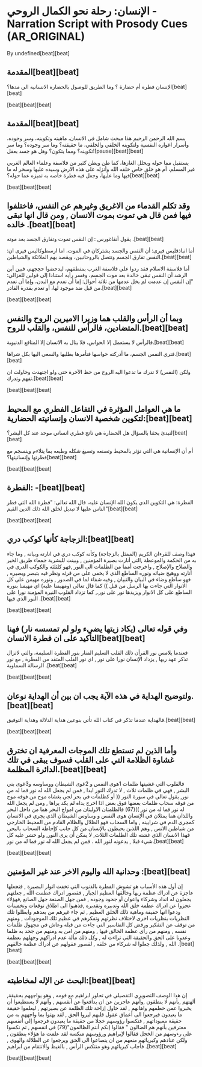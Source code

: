 # الإنسان: رحلة نحو الكمال الروحي - Narration Script with Prosody Cues (AR_ORIGINAL)

By undefined[beat][beat]

## المقدمة[beat][beat]

الإنسان فطره أم حضارة ؟ وما الطريق للوصول بالحضاره الانسانيه الى مدها؟[beat][beat]

[beat][beat][beat]

## المقدمة[beat][beat]

بسم الله الرحمن الرحيم هذا مبحث شامل في الانسان، ماهيته وتكوينه، وسر وجوده، وأسرار اغواره النفسية ولتكوينه الخلقي والخلقي، ما حقيقته؟ وما سر وجوده؟ وما سر تكوينه؟ ومما يتكون؟ وهل هو جسد بعقل![pause][beat][beat]

يستقبل مما حوله ويحلل الغازها، كما ظن ويظن كثير من فلاسفة وعلماء العالم الغربي غير المسلم، أم هو خلق خاص خلقه الله وأنزله على هذه الارض وسيده عليها وسخر له ما فيها وما عليها، وجعل فيه فطرة خاصه به تميزه عما حوله؟[beat][beat]

[beat][beat][beat]

## وقد تكلم القدماء من الاغريق وغيرهم عن النفس، فاختلفوا فيها فمن قال هي تموت بموت الانسان , ومن قال انها تبقى خالده .[beat][beat]

يقول أنقاغورس : إن النفس تموت وتفارق الجسد بعد موته .[beat][beat]

أما انباذقليس فيرى: أن النفس والجسد يشتركان في الموت، اما ارسطوكاليس فيرى ان: النفس تفارق الجسم وتتصل بالروحانيين، ويقصد بهم الملائكة والشياطين.[beat][beat]

أما فلاسفة الاسلام فقد ردوا على فلاسفة الغرب بمنطقهم، ليدحضوا حججهم، فبين أبن الرشد أن النفس تبقى خالدة بعد موت الجسم، وفسر رأيه استنادا إلى قولين للغزالي: "إن النفس إن عدمت لم يخل عدمها من ثلاثة أحوال: إما أن تعدم مع البدن، وإما أن تعدم من قبل ضد موجود لها، أو تعدم بقدرة القادر.[beat][beat]

[beat][beat][beat]

## وبما أن الرأس والقلب هما وزيرا الاميرين الروح والنفس المتضادين، فالرأس للنفس، والقلب للروح.[beat][beat]

فالرأس لا يستعمل إلا الحواس، فلا ينال به الانسان إلا المنافع الدنيوية.[beat][beat]

فتري النفس الجسم، ما أدركته حواسها فتأمرها بطلبها والسعي اليها بكل شراها.[beat][beat]

ولكن (النفس) لا تدرك ما تدعوا اليه الروح من حظ الآخرة حتى ولو اجتهدت وحاولت ان تفهم وتدرك.[beat][beat]

[beat][beat][beat]

## ما هي العوامل المؤثرة في التفاعل الفطري مع المحيط لتكوين شخصية الانسان وإنسانيته الحضارية:[beat][beat]

لنبدئ بحثنا بالسؤال هل الحضارة هي ناتج فطري انساني موحد عند كل البشر؟[beat][beat]

أم أن الإنسانية هي التي تؤثر بالمحيط وتصنعه وتصيغ شكله وطبعه بما يتلاءم وينسجم مع فطرتها وإنسانيتها؟[beat][beat]

[beat][beat][beat]

## الفطرة: -[beat][beat]

الفطرة: هي التكوين الذي يكون الله الإنسان عليه، قال الله تعالى: "فطرة الله التي فطر الناس عليها لا تبديل لخلق الله ذلك الدين القيم"[beat][beat]

[beat][beat][beat]

## الزجاجة كأنها كوكب دري:[beat][beat]

فهذا وصف للقرءان الكريم (الممثل بالزجاجة) وكأنه كوكب دري في انارته وبيانه , وما جاء به من الحكمة والموعظة ,التي أنارت بصيرة المؤمنين , وبينت للبشرية جمعاء طريق الخير والصلاح والإصلاح , واخرجت أمما من الظلمات الى النور ,فهو كلئلئه والكوكب الدري في أنارته ووهيج ضيائه ونوره الساطع الذي لا يخفى على من قرئه ونظر فيه بتبصر وبصيره , فهو ساطع وضاء في البيان والتبيان , وفيه شفاء لما في الصدور , ونوره مهيمن على كل الانوار التي جاءت بها الرسل من قبل )) كما قال تعالى (ومهيمنا عليه) اي مهيمنا بنوره الساطع على كل الانوار ويزيدها نور على نور., كما تزداد القلوب النيرة المؤمنة نورا على النور الذي فيها .[beat][beat]

[beat][beat][beat]

## وفي قوله تعالى (يكاد زيتها يضيء ولو لم تمسسه نار) فهنا التأكيد على ان فطرة الانسان[beat][beat]

فعندما يلامس نور القرأن ذلك القلب السليم المنار بنور الفطرة السليمة، والتي لاتزال تذكر عهد ربها , يزداد الإنسان نورا على نور , اي نور القلب المتقد من الفطرة , مع نور الرسالة السماوية .[beat][beat]

[beat][beat][beat]

## ولتوضيح الهداية في هذه الآية يجب ان بين أن الهداية نوعان.[beat][beat]

فالهداية عندما تذكر في كتاب الله تأتي بنوعين هداية الدلالة وهداية التوفيق.[beat][beat]

[beat][beat][beat]

## وأما الذين لم تستطع تلك الموجات المعرفية ان تخترق غشاوة الظلامة التي على القلب فسوف يبقى في تلك الدائرة المظلمة.[beat][beat]

فالقلوب التي غشيتها ظلمات 1هوى النفس و 2غوى الشيطان ووساوسه و3غوى بني البشر , فهي في ظلمات ثلاث , لا تدرك النور ابدا , فمن لم يجعل الله له نور فما له من نور, يقول تعالى في سورة النور (( أو كظلمات في بحر لجي يغشاه موج من فوقه موج من فوقه سحاب ظلمات بعضها فوق بعض اذا اخرج يداه لم يكد يراها , ومن لم يجعل الله له نور فما له من نور ))(67) فالظلمتان الاوليتان من امواج البحر هما من داخل البحر واللذان هما يمثلان في الإنسان هوى النفس و وساوس الشيطان الذي يجري في الانسان كمجرى الدم في شرايينه , واما السحاب فهو الظلال والظلام القادم من المحيط الخارجي من شياطين الانس , وهم اللذين يحيطون بالإنسان من كل جانب كإحاطة السحاب بالبحر, فهذا الانسان الذي غشته تلك الظلمات الثلاث, لا يمكن أن يرى النور, ولو حشر عليه كل شيء قبلا , يدعونه لنور الله . فمن لم يجعل الله له نور فما له من نور.[beat][beat]

[beat][beat][beat]

## وحدانية الله واليوم الاخر عند غير المؤمنين :[beat][beat]

إن أول هذه الأسباب هو تشوش الفطرة بالذنوب التي تخفت انوار البصيرة , فتجعلها عاجزة عن ادراك عظمة ربها وخالقها العظيم الجبار , فقصور ادراك عظمت الله , جعلتهم يجعلون له انداد وشركاء واعوان أو جحود وجوده , فمن جهل الصنعة جهل الصانع ,فهؤلاء عجزوا عن ادراك عظمة خلق الله وتدبيره وتقديره ,فذهبوا الى اطلاق توقعات وتخمينات ودعوا انها حقيقة وماهية ذلك الخلق العظيم , ثم جاء غيرهم من بعدهم وابطلوا تلك النظريات بنظريات اخرى لاختلاف نظرتهم وتفكرهم في عظيم تلك الموجودات , ومنهم من توقف عن التفكير ورفض كل التفاسير التي جاءت من قبله وعاش في مجهول ظلمات نفسه , ومنهم من رأى عظمة الخالق فيها , ومنهم من امن به ومنهم من جحد به ظلما وعدونا على الحق والحقيقة التي تراءت له , وكل ذلك مألة عدم ادراكهم وجهلهم بعظمة الله , ولذلك جعلوا له شركاء من خلقه , لقصور عقولهم عن ادراك عظمة خالقهم .[beat][beat]

[beat][beat][beat]

## البحث عن الإله لمخاطبته:[beat][beat]

,إن هذا الوصف التصويري التفصيلي في تحاور ابراهيم مع قومه , وهو يواجههم بحقيقة ألهتهم ,بأنهم لا ينطقون ,وأنهم عاجزين عن ان يدافعوا عن أنفسهم , وأنهم لا يستطيعوا أن يخبروا عمن حطمهم واهانهم , لقد حاول إزاحة تلك الظلمة عن بصيرتهم , ليعلموا حقيقة ما يعبدون فيرجعوا الى أعماق عقول قلبهم ليروا الحق , لقد بهتوا بما واجههم به من حقيقة معبوداتهم , فنكسوا رؤوسهم خجلا من حقيقة ما يعبدون فرجعوا إلى أنفسهم معترفين بأنهم هم الضالون " فقالوا إنكم أنتم الظالمون"(79) في انفسهم , ثم نكسوا على رءوسهم من الخجل فقالوا لإبراهيم ورؤوسهم منكسة لقد علمت ما هؤلاء ينطقون , ولكن عنادهم وكبريائهم منعهم من ان ينصاعوا الى الحق ويرجعوا عن الظلالة والهوى , فأجاب كبريائهم وهو منتكس الرأس , بالغيظ والانتقام من ابراهيم .[beat][beat]

[beat][beat][beat]

